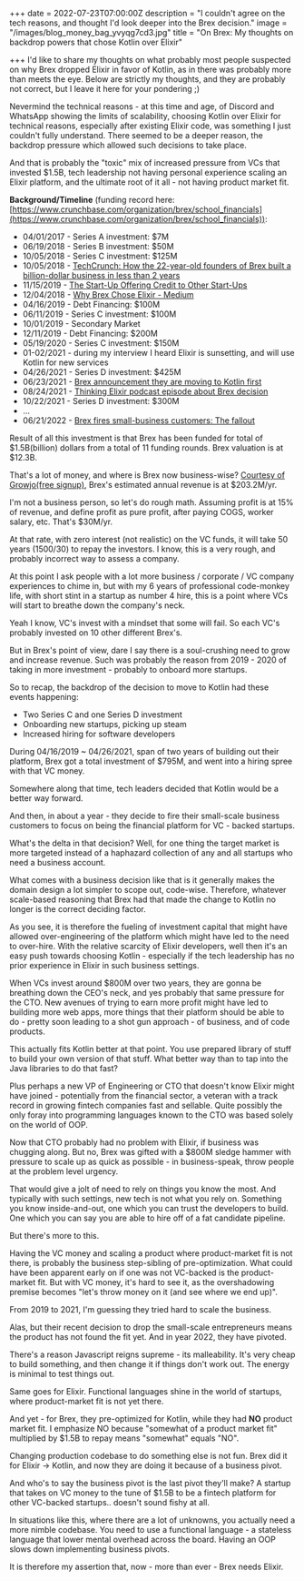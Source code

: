 +++
date = 2022-07-23T07:00:00Z
description = "I couldn't agree on the tech reasons, and thought I'd look deeper into the Brex decision."
image = "/images/blog_money_bag_yvyqg7cd3.jpg"
title = "On Brex: My thoughts on backdrop powers that chose Kotlin over Elixir"

+++
I'd like to share my thoughts on what probably most people suspected on why Brex dropped Elixir in favor of Kotlin, as in there was probably more than meets the eye. Below are strictly my thoughts, and they are probably not correct, but I leave it here for your pondering ;)

Nevermind the technical reasons - at this time and age, of Discord and WhatsApp showing the limits of scalability, choosing Kotlin over Elixir for technical reasons, especially after existing Elixir code, was something I just couldn't fully understand. There seemed to be a deeper reason, the backdrop pressure which allowed such decisions to take place.

And that is probably the "toxic" mix of increased pressure from VCs that invested $1.5B, tech leadership not having personal experience scaling an Elixir platform, and the ultimate root of it all - not having product market fit.

**Background/Timeline** (funding record here: [https://www.crunchbase.com/organization/brex/school_financials](https://www.crunchbase.com/organization/brex/school_financials)):

* 04/01/2017 - Series A investment: $7M
* 06/19/2018 - Series B investment: $50M
* 10/05/2018 - Series C investment: $125M
* 10/05/2018 - [TechCrunch: How the 22-year-old founders of Brex built a billion-dollar business in less than 2 years](https://techcrunch.com/2018/10/05/how-the-22-year-old-founders-of-brex-built-a-billion-dollar-business-in-less-than-2-years/)
* 11/15/2019 - [The Start-Up Offering Credit to Other Start-Ups](https://www.nytimes.com/2018/11/15/business/smallbusiness/start-up-brex-offers-credit-to-other-start-ups.html)
* 12/04/2018 - [Why Brex Chose Elixir - Medium](https://medium.com/brexeng/why-brex-chose-elixir-fe1a4f313195)
* 04/16/2019 - Debt Financing: $100M
* 06/11/2019 - Series C investment: $100M
* 10/01/2019 - Secondary Market
* 12/11/2019 - Debt Financing: $200M
* 05/19/2020 - Series C investment: $150M
* 01-02/2021 - during my interview I heard Elixir is sunsetting, and will use Kotlin for new services
* 04/26/2021 - Series D investment: $425M
* 06/23/2021 - [Brex announcement they are moving to Kotlin first](https://medium.com/brexeng/building-backend-services-with-kotlin-7c8410795e4b)
* 08/24/2021 - [Thinking Elixir podcast episode about Brex decision](https://thinkingelixir.com/podcast-episodes/061-elixirs-recent-brex-it/)
* 10/22/2021 - Series D investment: $300M
* ...
* 06/21/2022 - [Brex fires small-business customers: The fallout](https://www.protocol.com/newsletters/protocol-fintech/brex-small-business)

Result of all this investment is that Brex has been funded for total of $1.5B(billion) dollars from a total of 11 funding rounds.
Brex valuation is at $12.3B.

That's a lot of money, and where is Brex now business-wise?
[Courtesy of Growjo(free signup)](https://growjo.com/company/Brex#:\~:text=Brex%20Revenue%20and%20Competitors&text=Brex's%20current%20valuation%20is%20%2412.3B.), Brex's estimated annual revenue is at $203.2M/yr.

I'm not a business person, so let's do rough math.
Assuming profit is at 15% of revenue, and define profit as pure profit, after paying COGS, worker salary, etc.
That's $30M/yr.

At that rate, with zero interest (not realistic) on the VC funds, it will take 50 years (1500/30) to repay the investors.
I know, this is a very rough, and probably incorrect way to assess a company.

At this point I ask people with a lot more business / corporate / VC company experiences to chime in, but with my 6 years of professional code-monkey life,
with short stint in a startup as number 4 hire, this is a point where VCs will start to breathe down the company's neck.

Yeah I know, VC's invest with a mindset that some will fail. So each VC's probably invested on 10 other different Brex's.

But in Brex's point of view, dare I say there is a soul-crushing need to grow and increase revenue.
Such was probably the reason from 2019 - 2020 of taking in more investment - probably to onboard more startups.

So to recap, the backdrop of the decision to move to Kotlin had these events happening:

* Two Series C and one Series D investment
* Onboarding new startups, picking up steam
* Increased hiring for software developers

During 04/16/2019 \~ 04/26/2021, span of two years of building out their platform,
Brex got a total investment of $795M, and went into a hiring spree with that VC money.

Somewhere along that time, tech leaders decided that Kotlin would be a better way forward.

And then, in about a year - they decide to fire their small-scale business customers to focus on being the financial platform for VC - backed startups.

What's the delta in that decision? Well, for one thing the target market is more targeted instead of a haphazard collection of any and all startups who need a business account.

What comes with a business decision like that is it generally makes the domain design a lot simpler to scope out, code-wise. Therefore, whatever scale-based reasoning that Brex had that made the change to Kotlin no longer is the correct deciding factor.

As you see, it is therefore the fueling of investment capital that might have allowed over-engineering of the platform which might have led to the need to over-hire. With the relative scarcity of Elixir developers, well then it's an easy push towards choosing Kotlin - especially if the tech leadership has no prior experience in Elixir in such business settings.

When VCs invest around $800M over two years, they are gonna be breathing down the CEO's neck, and yes probably that same pressure for the CTO. New avenues of trying to earn more profit might have led to building more web apps, more things that their platform should be able to do - pretty soon leading to a shot gun approach - of business, and of code products.

This actually fits Kotlin better at that point. You use prepared library of stuff to build your own version of that stuff. What better way than to tap into the Java libraries to do that fast?

Plus perhaps a new VP of Engineering or CTO that doesn't know Elixir might have joined - potentially from the financial sector, a veteran with a track record in growing fintech companies fast and sellable. Quite possibly the only foray into programming languages known to the CTO was based solely on the world of OOP.

Now that CTO probably had no problem with Elixir, if business was chugging along. But no, Brex was gifted with a $800M sledge hammer with pressure to scale up as quick as possible - in business-speak, throw people at the problem level urgency.

That would give a jolt of need to rely on things you know the most. And typically with such settings, new tech is not what you rely on. Something you know inside-and-out, one which you can trust the developers to build. One which you can say you are able to hire off of a fat candidate pipeline.

But there's more to this.

Having the VC money and scaling a product where product-market fit is not there, is probably the business step-sibling of pre-optimization. What could have been apparent early on if one was not VC-backed is the product-market fit. But with VC money, it's hard to see it, as the overshadowing premise becomes "let's throw money on it (and see where we end up)".

From 2019 to 2021, I'm guessing they tried hard to scale the business.

Alas, but their recent decision to drop the small-scale entrepreneurs means the product has not found the fit yet. And in year 2022, they have pivoted.

There's a reason Javascript reigns supreme - its malleability. It's very cheap to build something, and then change it if things don't work out. The energy is minimal to test things out.

Same goes for Elixir. Functional languages shine in the world of startups, where product-market fit is not yet there.

And yet - for Brex, they pre-optimized for Kotlin, while they had **NO** product market fit. I emphasize NO because "somewhat of a product market fit" multiplied by $1.5B to repay means "somewhat" equals "NO".

Changing production codebase to do something else is not fun. Brex did it for Elixir -> Kotlin, and now they are doing it because of a business pivot.

And who's to say the business pivot is the last pivot they'll make?
A startup that takes on VC money to the tune of $1.5B to be a fintech platform for other VC-backed startups.. doesn't sound fishy at all.

In situations like this, where there are a lot of unknowns, you actually need a more nimble codebase.
You need to use a functional language - a stateless language that lower mental overhead across the board.
Having an OOP slows down implementing business pivots.

It is therefore my assertion that, now - more than ever - Brex needs Elixir.